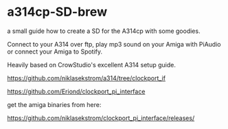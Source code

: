 # a314cp-SD-brew
a small guide how to create a SD for the A314cp with some goodies.

Connect to your A314 over ftp, play mp3 sound on your Amiga with PiAudio or connect your Amiga to Spotify.

Heavily based on CrowStudio's excellent A314 setup guide.

https://github.com/niklasekstrom/a314/tree/clockport_if

https://github.com/Eriond/clockport_pi_interface

get the amiga binaries from here:

https://github.com/niklasekstrom/clockport_pi_interface/releases/



